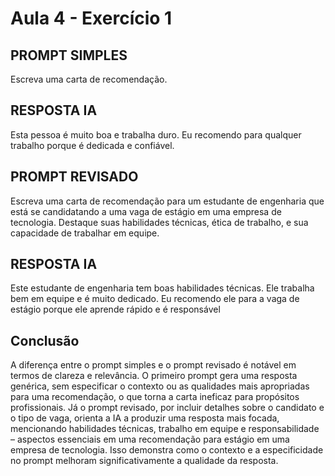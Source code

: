 # Aula 4 - Exercício 1

## PROMPT SIMPLES 

Escreva uma carta de recomendação.

## RESPOSTA IA

Esta pessoa é muito boa e trabalha duro. Eu recomendo para qualquer trabalho porque é dedicada e confiável.

## PROMPT REVISADO

Escreva uma carta de recomendação para um estudante de engenharia que está se candidatando a uma vaga de estágio em uma empresa de tecnologia. Destaque suas habilidades técnicas, ética de trabalho, e sua capacidade de trabalhar em equipe.


## RESPOSTA IA

Este estudante de engenharia tem boas habilidades técnicas. Ele trabalha bem em equipe e é muito dedicado. Eu recomendo ele para a vaga de estágio porque ele aprende rápido e é responsável

## Conclusão

A diferença entre o prompt simples e o prompt revisado é notável em termos de clareza e relevância. O primeiro prompt gera uma resposta genérica, sem especificar o contexto ou as qualidades mais apropriadas para uma recomendação, o que torna a carta ineficaz para propósitos profissionais. Já o prompt revisado, por incluir detalhes sobre o candidato e o tipo de vaga, orienta a IA a produzir uma resposta mais focada, mencionando habilidades técnicas, trabalho em equipe e responsabilidade – aspectos essenciais em uma recomendação para estágio em uma empresa de tecnologia. Isso demonstra como o contexto e a especificidade no prompt melhoram significativamente a qualidade da resposta.